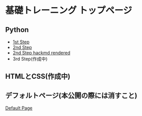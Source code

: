 # 基礎トレーニング トップページ

## Python
- [1st Step](https://learning-programing-at-uec.github.io/basic_training/python_first_step)
- [2nd Step](https://learning-programing-at-uec.github.io/basic_training/python_second_step)
- [2nd Step hackmd rendered](https://learning-programing-at-uec.github.io/basic_training/python_second_step_test.html)
- 3rd Step(作成中)

## HTMLとCSS(作成中)

## デフォルトページ(本公開の際には消すこと)
[Default Page](https://learning-programing-at-uec.github.io/basic_training/default_page)

